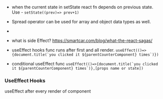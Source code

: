 * when the current state in setState react fn depends on previous state. Use -
```setState((prev)=> prev+1)```
* Spread operator can be used for array and object data types as well.
* 
* what is side Effect?
   https://smartcar.com/blog/what-the-react-sagas/

* useEffect hooks func runs after first and all render.
  ```useEffect(()=>{document.title(`you clicked it ${parentCounterComponent} times`)})```
* conditional useEffect func
  ```useEffect(()=>{document.title(`you clicked it ${parentCounterComponent} times`)},[props name or state])```

### UseEffect Hooks
useEffect after every render of component
